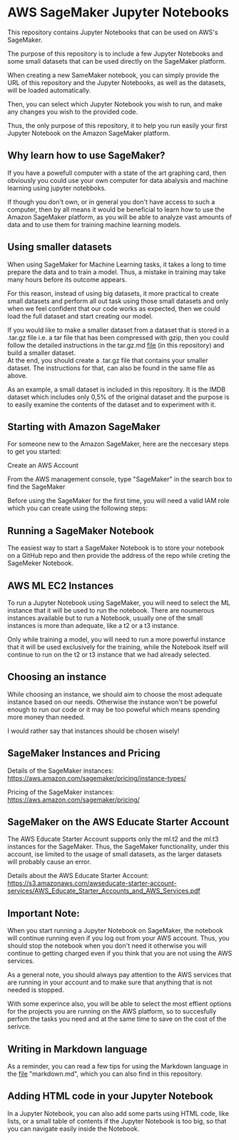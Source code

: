 # AWS SageMaker Jupyter Notebooks

This repository contains Jupyter Notebooks that can be used on AWS's SageMaker.

The purpose of this repository is to include a few Jupyter Notebooks and some small datasets that can be used directly on the SageMaker platform.

When creating a new SameMaker notebook, you can simply provide the URL of this repository and the Jupyter Notebooks, as well as the datasets, will be loaded automatically.

Then, you can select which Jupyter Notebook you wish to run, and make any changes you wish to the provided code.

Thus, the only purpose of this repository, it to help you run easily your first Jupyter Notebook on the Amazon SageMaker platform.

## Why learn how to use SageMaker?

If you have a powefull computer with a state of the art graphing card, then obviously you could use your own computer for data abalysis and machine learning using jupyter notebboks.

If though you don't own, or in general you don't have access to such a computer, then by all means it would be beneficial to learn how to use the Amazon SageMaker platform, as you will be able to analyze vast amounts of data and to use them for training machine learning models.

## Using smaller datasets

When using SageMaker for Machine Learning tasks, it takes a long to time prepare the data and to train a model. Thus, a mistake in training may take many hours before its outcome appears.

For this reason, instead of using big datasets, it more practical to create small datasets and perform all out task using those small datasets and only when we feel confident that our code works as expected, then we could load the full dataset and start creating our model.

If you would like to make a smaller dataset from a dataset that is stored in a .tar.gz file i.e. a tar file that has been compressed with gzip, then you could follow the detailed instructions in the tar.gz.md [file](tar-gz.md) (in this repository) and build a smaller dataset.  
At the end, you should create a .tar.gz file that contains your smaller dataset. The instructions for that, can also be found in the same file as above.

As an example, a small dataset is included in this repository. It is the IMDB dataset which includes only 0,5% of the original dataset and the purpose is to easily examine the contents of the dataset and to experiment with it.

## Starting with Amazon SageMaker

For someone new to the Amazon SageMaker, here are the neccesary steps to get you started:

Create an AWS Account

From the AWS management console, type "SageMaker" in the search box to find the SageMaker

Before using the SageMaker for the first time, you will need a valid IAM role which you can create using the following steps:

## Running a SageMaker Notebook

The easiest way to start a SageMaker Notebook is to store your notebook on a GitHub repo and then provide the address of the repo while creting the SageMeker Notebook.

## AWS ML EC2 Instances

To run a Jupyter Notebook using SageMaker, you will need to select the ML instance that it will be used to run the notebook. There are noumerous instances available but to run a Notebook, usually one of the small instances is more than adequate, like a t2 or a t3 instance.

Only while training a model, you will need to run a more powerful instance that it will be used exclusively for the training, while the Notebook itself will continue to run on the t2 or t3 instance that we had already selected.

## Choosing an instance

While choosing an instance, we should aim to choose the most adequate instance based on our needs. Otherwise the instance won't be poweful enough to run our code or it may be too poweful which means spending more money than needed.

I would rather say that instances should be chosen wisely!

## SageMaker Instances and Pricing

Details of the SageMaker instances:
https://aws.amazon.com/sagemaker/pricing/instance-types/

Pricing of the SageMaker instances:
https://aws.amazon.com/sagemaker/pricing/

## SageMaker on the AWS Educate Starter Account

The AWS Educate Starter Account supports only the ml.t2 and the ml.t3 instances for the SageMaker. Thus, the SageMaker functionality, under this account, ise limited to the usage of small datasets, as the larger datasets will probably cause an error.

Details about the AWS Educate Starter Account:
https://s3.amazonaws.com/awseducate-starter-account-services/AWS_Educate_Starter_Accounts_and_AWS_Services.pdf

## Important Note:

When you start running a Jupyter Notebook on SageMaker, the notebook will continue running even if you log out from your AWS account. Thus, you should stop the notebook when you don't need it otherwise you will continue to getting charged even if you think that you are not using the AWS services.

As a general note, you should always pay attention to the AWS services that are running in your account and to make sure that anything that is not needed is stopped.

With some experince also, you will be able to select the most effient options for the projects you are running on the AWS platform, so to succesfully perfom the tasks you need and at the same time to save on the cost of the serivce.

## Writing in Markdown language

As a reminder, you can read a few tips for using the Markdown language in the [file](markdown.md) "markdown.md", which you can also find in this repository.

## Adding HTML code in your Jupyter Notebook

In a Jupyter Notebook, you can also add some parts using HTML code, like lists, or a small table of contents if the Jupyter Notebook is too big, so that you can navigate easily inside the Notebook.



